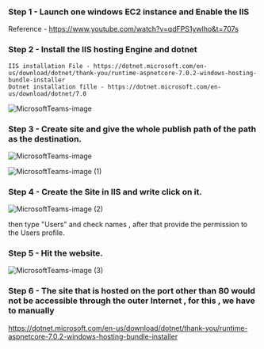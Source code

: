 ### Step 1 - Launch one windows EC2 instance and Enable the IIS  

Reference - https://www.youtube.com/watch?v=qdFPS1ywlho&t=707s

### Step 2 - Install the IIS hosting Engine and dotnet 

```
IIS installation File - https://dotnet.microsoft.com/en-us/download/dotnet/thank-you/runtime-aspnetcore-7.0.2-windows-hosting-bundle-installer
Dotnet installation fille - https://dotnet.microsoft.com/en-us/download/dotnet/7.0
```

![MicrosoftTeams-image](https://user-images.githubusercontent.com/67600604/216295527-60125eb9-9551-406c-bb4c-26c81b91400f.png)


### Step 3 - Create site and give the whole publish path of the path as the destination.

![MicrosoftTeams-image](https://user-images.githubusercontent.com/67600604/216296196-26a4b997-bd80-48e5-9d66-31b50d1f5208.png)

![MicrosoftTeams-image (1)](https://user-images.githubusercontent.com/67600604/216296261-567badfc-be27-46c6-ba97-53b33e8402db.png)

### Step 4 - Create the Site in IIS and write click on it.

![MicrosoftTeams-image (2)](https://user-images.githubusercontent.com/67600604/216296320-e52f34d6-4df0-48fe-8665-aa20b40096c5.png)

then type "Users" and check names , after that provide the permission to the Users profile.

### Step 5 - Hit the website.

![MicrosoftTeams-image (3)](https://user-images.githubusercontent.com/67600604/216296399-ce0d358e-352d-4736-917c-5abd74e67f21.png)

### Step 6 - The site that is hosted on the port other than 80 would not be accessible through the outer Internet , for this , we have to manually 

https://dotnet.microsoft.com/en-us/download/dotnet/thank-you/runtime-aspnetcore-7.0.2-windows-hosting-bundle-installer
